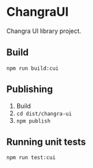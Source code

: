 # ChangraUI

Changra UI library project.
 

## Build

`npm run build:cui`

## Publishing

1. Build
2. `cd dist/changra-ui`
3. `npm publish`

## Running unit tests

`npm run test:cui`
